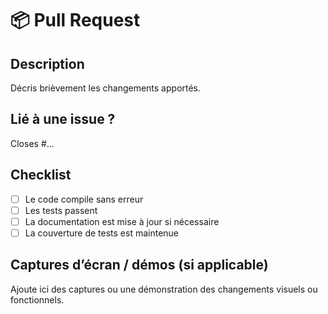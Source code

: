 # 📦 Pull Request

## Description

Décris brièvement les changements apportés.

## Lié à une issue ?

Closes #...

## Checklist

- [ ] Le code compile sans erreur
- [ ] Les tests passent
- [ ] La documentation est mise à jour si nécessaire
- [ ] La couverture de tests est maintenue

## Captures d’écran / démos (si applicable)

Ajoute ici des captures ou une démonstration des changements visuels ou fonctionnels.
